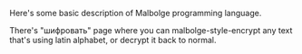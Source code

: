 Here's some basic description of Malbolge programming language. 

There's "шифровать" page where you can malbolge-style-encrypt any text that's
using latin alphabet, or decrypt it back to normal. 
